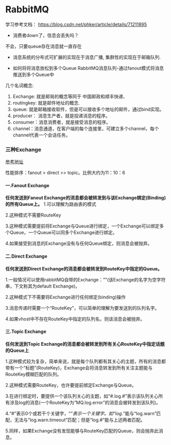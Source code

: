 # RabbitMQ
学习参考文档：
https://blog.csdn.net/phker/article/details/71211895

* 消费者down了，信息会丢失吗？

不会，只要queue存在消息就一直存在

* 消息系统的分布式可扩展的实现在于消息广播, 集群性的实现在于邮箱队列. 

* 如何将将消息放松到多个Queue
RabbitMQ消息队列-通过fanout模式将消息推送到多个Queue中


几个名词概念:

1. Exchange: 就是邮局的概念等同于 中国邮政和顺丰快递、 
1. routingkey: 就是邮件地址的概念. 
1. queue: 就是邮箱接收软件，但是可以接收多个地址的邮件，通过bind实现。 
1. producer： 消息生产者，就是投递消息的程序。 
1. consumer：消息消费者，就是接受消息的程序。 
1. channel：消息通道，在客户端的每个连接里，可建立多个channel，每个channel代表一个会话任务。

### 三种Exchange

[参考地址](https://www.cnblogs.com/hz04022016/p/6519445.html)

性能排序：fanout > direct >> topic。比例大约为11：10：6

#### 一.Fanout Exchange

**任何发送到Fanout Exchange的消息都会被转发到与该Exchange绑定(Binding)的所有Queue上。**
1.可以理解为路由表的模式

2.这种模式不需要RouteKey

3.这种模式需要提前将Exchange与Queue进行绑定，一个Exchange可以绑定多个Queue，一个Queue可以同多个Exchange进行绑定。

4.如果接受到消息的Exchange没有与任何Queue绑定，则消息会被抛弃。

#### 二.Direct Exchange

**任何发送到Direct Exchange的消息都会被转发到RouteKey中指定的Queue。**

1.一般情况可以使用rabbitMQ自带的Exchange：”"(该Exchange的名字为空字符串，下文称其为default Exchange)。

2.这种模式下不需要将Exchange进行任何绑定(binding)操作

3.消息传递时需要一个“RouteKey”，可以简单的理解为要发送到的队列名字。

4.如果vhost中不存在RouteKey中指定的队列名，则该消息会被抛弃。


#### 三.Topic Exchange

**任何发送到Topic Exchange的消息都会被转发到所有关心RouteKey中指定话题的Queue上**

1.这种模式较为复杂，简单来说，就是每个队列都有其关心的主题，所有的消息都带有一个“标题”(RouteKey)，Exchange会将消息转发到所有关注主题能与RouteKey模糊匹配的队列。

2.这种模式需要RouteKey，也许要提前绑定Exchange与Queue。

3.在进行绑定时，要提供一个该队列关心的主题，如“#.log.#”表示该队列关心所有涉及log的消息(一个RouteKey为”MQ.log.error”的消息会被转发到该队列)。

4.“#”表示0个或若干个关键字，“*”表示一个关键字。如“log.*”能与“log.warn”匹配，无法与“log.warn.timeout”匹配；但是“log.#”能与上述两者匹配。

5.同样，如果Exchange没有发现能够与RouteKey匹配的Queue，则会抛弃此消息。